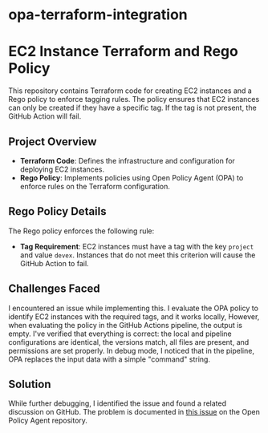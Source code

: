 # opa-terraform-integration

# EC2 Instance Terraform and Rego Policy

This repository contains Terraform code for creating EC2 instances and a Rego policy to enforce tagging rules. The policy ensures that EC2 instances can only be created if they have a specific tag. If the tag is not present, the GitHub Action will fail.

## Project Overview

- **Terraform Code**: Defines the infrastructure and configuration for deploying EC2 instances.
- **Rego Policy**: Implements policies using Open Policy Agent (OPA) to enforce rules on the Terraform configuration.

## Rego Policy Details

The Rego policy enforces the following rule:
- **Tag Requirement**: EC2 instances must have a tag with the key `project` and value `devex`. Instances that do not meet this criterion will cause the GitHub Action to fail.


## Challenges Faced

I encountered an issue while implementing this. I evaluate the OPA policy to identify EC2 instances with the required tags, and it works locally, However, when evaluating the policy in the GitHub Actions pipeline, the output is empty. I've verified that everything is correct: the local and pipeline configurations are identical, the versions match, all files are present, and permissions are set properly. In debug mode, I noticed that in the pipeline, OPA replaces the input data with a simple "command" string.

## Solution

While further debugging, I identified the issue and found a related discussion on GitHub. The problem is documented in [this issue](https://github.com/open-policy-agent/opa/issues/5619) on the Open Policy Agent repository.